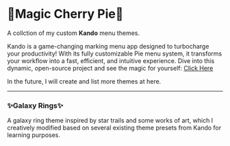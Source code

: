 # 🥧Magic Cherry Pie🥧
A collction of my custom **Kando** menu themes.

Kando is a game-changing marking menu app designed to turbocharge your productivity! 
With its fully customizable Pie menu system, 
it transforms your workflow into a fast, efficient, and intuitive experience. 
Dive into this dynamic, open-source project and see the magic for yourself: [Click Here](https://github.com/kando-menu/kando)

In the future, I will create and list more themes at here.

---

### ✨Galaxy Rings✨
A galaxy ring theme inspired by star trails and some works of art, which I creatively modified based on several existing theme presets from Kando for learning purposes.

